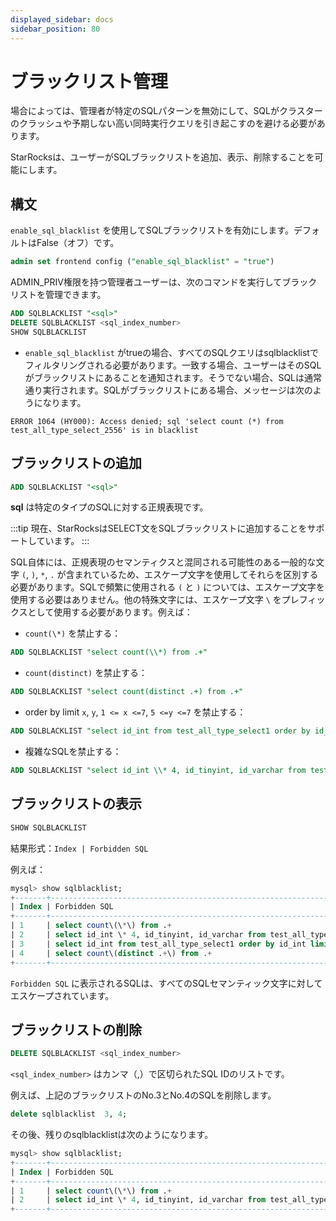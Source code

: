 ```yaml
---
displayed_sidebar: docs
sidebar_position: 80
---
```


# ブラックリスト管理

場合によっては、管理者が特定のSQLパターンを無効にして、SQLがクラスターのクラッシュや予期しない高い同時実行クエリを引き起こすのを避ける必要があります。

StarRocksは、ユーザーがSQLブラックリストを追加、表示、削除することを可能にします。

## 構文

`enable_sql_blacklist` を使用してSQLブラックリストを有効にします。デフォルトはFalse（オフ）です。

~~~sql
admin set frontend config ("enable_sql_blacklist" = "true")
~~~

ADMIN_PRIV権限を持つ管理者ユーザーは、次のコマンドを実行してブラックリストを管理できます。

~~~sql
ADD SQLBLACKLIST "<sql>"
DELETE SQLBLACKLIST <sql_index_number>
SHOW SQLBLACKLIST
~~~

* `enable_sql_blacklist` がtrueの場合、すべてのSQLクエリはsqlblacklistでフィルタリングされる必要があります。一致する場合、ユーザーはそのSQLがブラックリストにあることを通知されます。そうでない場合、SQLは通常通り実行されます。SQLがブラックリストにある場合、メッセージは次のようになります。

`ERROR 1064 (HY000): Access denied; sql 'select count (*) from test_all_type_select_2556' is in blacklist`

## ブラックリストの追加

~~~sql
ADD SQLBLACKLIST "<sql>"
~~~

**sql** は特定のタイプのSQLに対する正規表現です。

:::tip
現在、StarRocksはSELECT文をSQLブラックリストに追加することをサポートしています。
:::

SQL自体には、正規表現のセマンティクスと混同される可能性のある一般的な文字 `(`, `)`, `*`, `.` が含まれているため、エスケープ文字を使用してそれらを区別する必要があります。SQLで頻繁に使用される `(` と `)` については、エスケープ文字を使用する必要はありません。他の特殊文字には、エスケープ文字 `\` をプレフィックスとして使用する必要があります。例えば：

* `count(\*)` を禁止する：

~~~sql
ADD SQLBLACKLIST "select count(\\*) from .+"
~~~

* `count(distinct)` を禁止する：

~~~sql
ADD SQLBLACKLIST "select count(distinct .+) from .+"
~~~

* order by limit `x`, `y`, `1 <= x <=7`, `5 <=y <=7` を禁止する：

~~~sql
ADD SQLBLACKLIST "select id_int from test_all_type_select1 order by id_int limit [1-7], [5-7]"
~~~

* 複雑なSQLを禁止する：

~~~sql
ADD SQLBLACKLIST "select id_int \\* 4, id_tinyint, id_varchar from test_all_type_nullable except select id_int, id_tinyint, id_varchar from test_basic except select (id_int \\* 9 \\- 8) \\/ 2, id_tinyint, id_varchar from test_all_type_nullable2 except select id_int, id_tinyint, id_varchar from test_basic_nullable"
~~~

## ブラックリストの表示

~~~sql
SHOW SQLBLACKLIST
~~~

結果形式：`Index | Forbidden SQL`

例えば：

~~~sql
mysql> show sqlblacklist;
+-------+--------------------------------------------------------------------------------------------------------------------------------------------------------------------------------------------------------------------------------------------------------------------------------------------------------+
| Index | Forbidden SQL                                                                                                                                                                                                                                                                                          |
+-------+--------------------------------------------------------------------------------------------------------------------------------------------------------------------------------------------------------------------------------------------------------------------------------------------------------+
| 1     | select count\(\*\) from .+                                                                                                                                                                                                                                                                             |
| 2     | select id_int \* 4, id_tinyint, id_varchar from test_all_type_nullable except select id_int, id_tinyint, id_varchar from test_basic except select \(id_int \* 9 \- 8\) \/ 2, id_tinyint, id_varchar from test_all_type_nullable2 except select id_int, id_tinyint, id_varchar from test_basic_nullable |
| 3     | select id_int from test_all_type_select1 order by id_int limit [1-7], [5-7]                                                                                                                                                                                                                            |
| 4     | select count\(distinct .+\) from .+                                                                                                                                                                                                                                                                    |
+-------+--------------------------------------------------------------------------------------------------------------------------------------------------------------------------------------------------------------------------------------------------------------------------------------------------------+

~~~

`Forbidden SQL` に表示されるSQLは、すべてのSQLセマンティック文字に対してエスケープされています。

## ブラックリストの削除

~~~sql
DELETE SQLBLACKLIST <sql_index_number>
~~~

`<sql_index_number>` はカンマ（,）で区切られたSQL IDのリストです。

例えば、上記のブラックリストのNo.3とNo.4のSQLを削除します。

~~~sql
delete sqlblacklist  3, 4;
~~~

その後、残りのsqlblacklistは次のようになります。

~~~sql
mysql> show sqlblacklist;
+-------+--------------------------------------------------------------------------------------------------------------------------------------------------------------------------------------------------------------------------------------------------------------------------------------------------------+
| Index | Forbidden SQL                                                                                                                                                                                                                                                                                          |
+-------+--------------------------------------------------------------------------------------------------------------------------------------------------------------------------------------------------------------------------------------------------------------------------------------------------------+
| 1     | select count\(\*\) from .+                                                                                                                                                                                                                                                                             |
| 2     | select id_int \* 4, id_tinyint, id_varchar from test_all_type_nullable except select id_int, id_tinyint, id_varchar from test_basic except select \(id_int \* 9 \- 8\) \/ 2, id_tinyint, id_varchar from test_all_type_nullable2 except select id_int, id_tinyint, id_varchar from test_basic_nullable |
+-------+--------------------------------------------------------------------------------------------------------------------------------------------------------------------------------------------------------------------------------------------------------------------------------------------------------+

~~~
